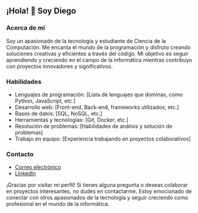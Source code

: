 ## ¡Hola! 👋 Soy Diego

### Acerca de mí

Soy un apasionado de la tecnología y estudiante de Ciencia de la Computación. Me encanta el mundo de la programación y disfruto creando soluciones creativas y eficientes a través del código. Mi objetivo es seguir aprendiendo y creciendo en el campo de la informática mientras contribuyo con proyectos innovadores y significativos.

### Habilidades

- Lenguajes de programación: [Lista de lenguajes que dominas, como Python, JavaScript, etc.]
- Desarrollo web: [Front-end, Back-end, frameworks utilizados, etc.]
- Bases de datos: [SQL, NoSQL, etc.]
- Herramientas y tecnologías: [Git, Docker, etc.]
- Resolución de problemas: [Habilidades de análisis y solución de problemas]
- Trabajo en equipo: [Experiencia trabajando en proyectos colaborativos]

### Contacto

- [Correo electrónico](mailto:daquino@unsa.edu.pe)
- [LinkedIn](https://www.linkedin.com/in/tuperfil)

¡Gracias por visitar mi perfil! Si tienes alguna pregunta o deseas colaborar en proyectos interesantes, no dudes en contactarme. Estoy emocionado de conectar con otros apasionados de la tecnología y seguir creciendo como profesional en el mundo de la informática.
